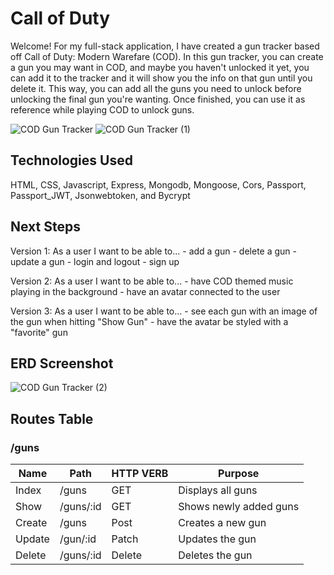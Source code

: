 # Call of Duty 
Welcome! For my full-stack application, I have created a gun tracker based off Call of Duty: Modern Warefare (COD). In this gun tracker, you can create a gun you may want in COD, and maybe you haven't unlocked it yet, you can add it to the tracker and it will show you the info on that gun until you delete it. This way, you can add all the guns you need to unlock before unlocking the final gun you're wanting. Once finished, you can use it as reference while playing COD to unlock guns.

![COD Gun Tracker](https://user-images.githubusercontent.com/113128158/214409597-03ab705c-ab41-4d31-942a-49ea7bd80d66.jpg)
![COD Gun Tracker (1)](https://user-images.githubusercontent.com/113128158/214409671-bef5a8b3-b061-4ee3-aebf-ca43628c9912.jpg)

## Technologies Used 
HTML, CSS, Javascript, Express, Mongodb, Mongoose, Cors, Passport, Passport_JWT, Jsonwebtoken, and Bycrypt

## Next Steps
Version 1: 
As a user I want to be able to...
    - add a gun
    - delete a gun
    - update a gun 
    - login and logout
    - sign up

Version 2: 
As a user I want to be able to...
    - have COD themed music playing in the background
    - have an avatar connected to the user

Version 3:
As a user I want to be able to...
    - see each gun with an image of the gun when hitting "Show Gun"
    - have the avatar be styled with a "favorite" gun

## ERD Screenshot
![COD Gun Tracker (2)](https://user-images.githubusercontent.com/113128158/214409694-43c25727-bbb7-497c-b821-92c33b3ef831.jpg)

## Routes Table 
### /guns
| Name        | Path                 | HTTP VERB | Purpose                 |
| ----------- | -------------------- | --------- | ----------------------- |
| Index       | /guns                |   GET     |  Displays all guns      |
| Show        | /guns/:id            |   GET     |  Shows newly added guns |
| Create      | /guns                |   Post    |  Creates a new gun      |
| Update      | /gun/:id             |   Patch   |  Updates the gun        |
| Delete      | /guns/:id            |   Delete  |  Deletes the gun        |


